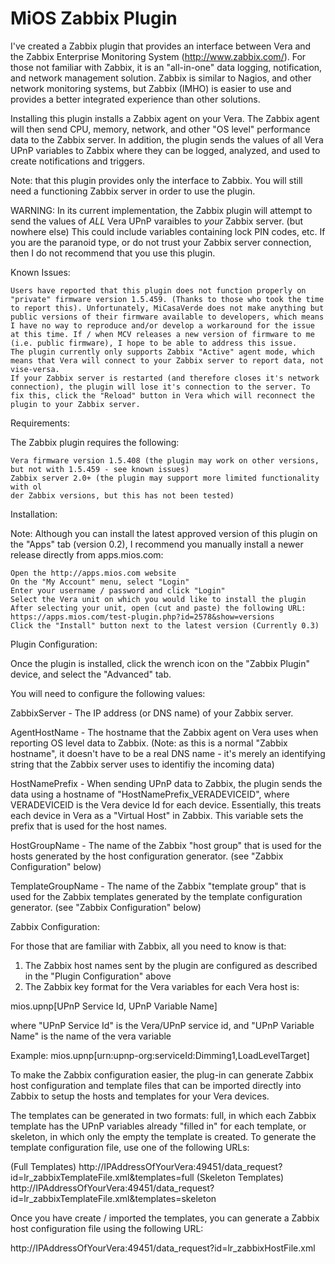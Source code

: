 MiOS Zabbix Plugin
==================

I've created a Zabbix plugin that provides an interface between Vera and the Zabbix Enterprise Monitoring System (http://www.zabbix.com/). For those not familiar with Zabbix, it is an "all-in-one" data logging, notification, and network management solution. Zabbix is similar to Nagios, and other network monitoring systems, but Zabbix (IMHO) is easier to use and provides a better integrated experience than other solutions.

Installing this plugin installs a Zabbix agent on your Vera. The Zabbix agent will then send CPU, memory, network, and other "OS level" performance data to the Zabbix server. In addition, the plugin sends the values of all Vera UPnP variables to Zabbix where they can be logged, analyzed, and used to create notifications and triggers.

Note: that this plugin provides only the interface to Zabbix. You will still need a functioning Zabbix server in order to use the plugin.

WARNING: In its current implementation, the Zabbix plugin will attempt to send the values of _ALL_ Vera UPnP varaibles to _your_ Zabbix server. (but nowhere else) This could include variables containing lock PIN codes, etc. If you are the paranoid type, or do not trust your Zabbix server connection, then I do not recommend that you use this plugin.

Known Issues:

    Users have reported that this plugin does not function properly on "private" firmware version 1.5.459. (Thanks to those who took the time to report this). Unfortunately, MiCasaVerde does not make anything but public versions of their firmware available to developers, which means I have no way to reproduce and/or develop a workaround for the issue at this time. If / when MCV releases a new version of firmware to me (i.e. public firmware), I hope to be able to address this issue.
    The plugin currently only supports Zabbix "Active" agent mode, which means that Vera will connect to your Zabbix server to report data, not vise-versa.
    If your Zabbix server is restarted (and therefore closes it's network connection), the plugin will lose it's connection to the server. To fix this, click the "Reload" button in Vera which will reconnect the plugin to your Zabbix server.


Requirements:

The Zabbix plugin requires the following:

    Vera firmware version 1.5.408 (the plugin may work on other versions, but not with 1.5.459 - see known issues)
    Zabbix server 2.0+ (the plugin may support more limited functionality with ol
    der Zabbix versions, but this has not been tested)


Installation:

Note: Although you can install the latest approved version of this plugin on the "Apps" tab (version 0.2), I recommend you manually install a newer release directly from apps.mios.com:

    Open the http://apps.mios.com website
    On the "My Account" menu, select "Login"
    Enter your username / password and click "Login"
    Select the Vera unit on which you would like to install the plugin
    After selecting your unit, open (cut and paste) the following URL: https://apps.mios.com/test-plugin.php?id=2578&show=versions
    Click the "Install" button next to the latest version (Currently 0.3)


Plugin Configuration:

Once the plugin is installed, click the wrench icon on the "Zabbix Plugin" device, and select the "Advanced" tab.

You will need to configure the following values:

ZabbixServer - The IP address (or DNS name) of your Zabbix server.

AgentHostName - The hostname that the Zabbix agent on Vera uses when reporting OS level data to Zabbix. (Note: as this is a normal "Zabbix hostname", it doesn't have to be a real DNS name - it's merely an identifying string that the Zabbix server uses to identifiy the incoming data)

HostNamePrefix - When sending UPnP data to Zabbix, the plugin sends the data using a hostname of "HostNamePrefix_VERADEVICEID", where VERADEVICEID is the Vera device Id for each device. Essentially, this treats each device in Vera as a "Virtual Host" in Zabbix. This variable sets the prefix that is used for the host names.

HostGroupName - The name of the Zabbix "host group" that is used for the hosts generated by the host configuration generator. (see "Zabbix Configuration" below)

TemplateGroupName - The name of the Zabbix "template group" that is used for the Zabbix templates generated by the template configuration generator. (see "Zabbix Configuration" below)

Zabbix Configuration:

For those that are familiar with Zabbix, all you need to know is that:

1. The Zabbix host names sent by the plugin are configured as described in the "Plugin Configuration" above
2. The Zabbix key format for the Vera variables for each Vera host is:

mios.upnp[UPnP Service Id, UPnP Variable Name]

where "UPnP Service Id" is the Vera/UPnP service id, and "UPnP Variable Name" is the name of the vera variable

Example: mios.upnp[urn:upnp-org:serviceId:Dimming1,LoadLevelTarget]

To make the Zabbix configuration easier, the plug-in can generate Zabbix host configuration and template files that can be imported directly into Zabbix to setup the hosts and templates for your Vera devices.

The templates can be generated in two formats: full, in which each Zabbix template has the UPnP variables already "filled in" for each template, or skeleton, in which only the empty the template is created. To generate the template configuration file, use one of the following URLs:

(Full Templates) http://IPAddressOfYourVera:49451/data_request?id=lr_zabbixTemplateFile.xml&templates=full
(Skeleton Templates) http://IPAddressOfYourVera:49451/data_request?id=lr_zabbixTemplateFile.xml&templates=skeleton

Once you have create / imported the templates, you can generate a Zabbix host configuration file using the following URL:

http://IPAddressOfYourVera:49451/data_request?id=lr_zabbixHostFile.xml
